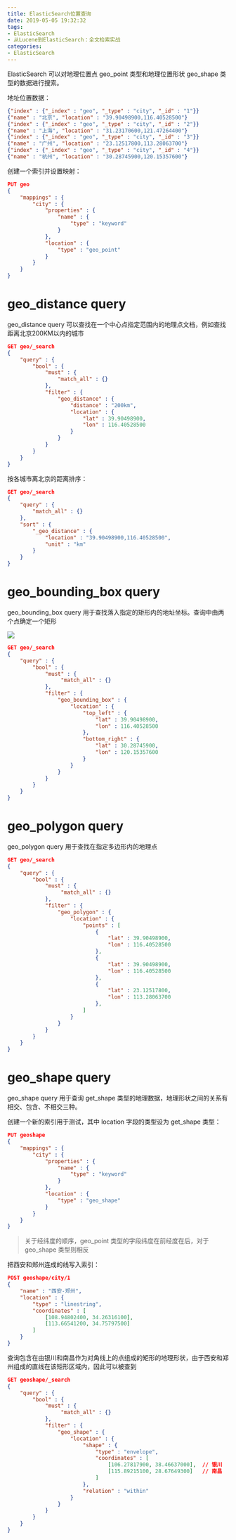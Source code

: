 ```yaml
---
title: ElasticSearch位置查询
date: 2019-05-05 19:32:32
tags:
- ElasticSearch
- 从Lucene到ElasticSearch：全文检索实战
categories:
- ElasticSearch
---
```


ElasticSearch 可以对地理位置点 geo_point 类型和地理位置形状 geo_shape 类型的数据进行搜索。

地址位置数据：

```json
{"index" : {"_index" : "geo", "_type" : "city", "_id" : "1"}}
{"name" : "北京", "location" : "39.90498900,116.40528500"}
{"index" : {"_index" : "geo", "_type" : "city", "_id" : "2"}}
{"name" : "上海", "location" : "31.23170600,121.47264400"}
{"index" : {"_index" : "geo", "_type" : "city", "_id" : "3"}}
{"name" : "广州", "location" : "23.12517800,113.28063700"}
{"index" : {"_index" : "geo", "_type" : "city", "_id" : "4"}}
{"name" : "杭州", "location" : "30.28745900,120.15357600"}
```

创建一个索引并设置映射：

```json
PUT geo
{
    "mappings" : {
        "city" : {
            "properties" : {
                "name" : {
                    "type" : "keyword"
                }
            },
            "location" : {
                "type" : "geo_point"
            }
        }
    }
}
```

# geo_distance query

geo_distance query 可以查找在一个中心点指定范围内的地理点文档，例如查找距离北京200KM以内的城市

```json
GET geo/_search
{
    "query" : {
        "bool" : {
            "must" : {
                "match_all" : {}
            },
            "filter" : {
                "geo_distance" : {
                    "distance" : "200km",
                    "location" : {
                        "lat" : 39.90498900,
                        "lon" : 116.40528500
                    }
                }
            }
        }
    }
}
```

按各城市离北京的距离排序：

```json
GET geo/_search
{
    "query" : {
        "match_all" : {}
    },
    "sort" : {
        "_geo_distance" : {
            "location" : "39.90498900,116.40528500",
            "unit" : "km"
        }
    }
}
```

# geo_bounding_box query

geo_bounding_box query 用于查找落入指定的矩形内的地址坐标。查询中由两个点确定一个矩形

![](/images/elasticsearch/geo_bounding_box矩形查找.png)

```json
GET geo/_search
{
    "query" : {
        "bool" : {
            "must" : {
                 "match_all" : {}
            },
            "filter" : {
                "geo_bounding_box" : {
                    "location" : {
                        "top_left" : {
                            "lat" : 39.90498900,
                            "lon" : 116.40528500
                        },
                        "bottom_right" : {
                            "lat" : 30.28745900,
                            "lon" : 120.15357600
                        }
                    }
                }
            }
        }
    }
}
```

# geo_polygon query

geo_polygon query 用于查找在指定多边形内的地理点

```json
GET geo/_search
{
    "query" : {
        "bool" : {
            "must" : {
                 "match_all" : {}
            },
            "filter" : {
                "geo_polygon" : {
                    "location" : {
                        "points" : [
                            {
                                "lat" : 39.90498900,
                                "lon" : 116.40528500
                            },
                            {
                                "lat" : 39.90498900,
                                "lon" : 116.40528500
                            },
                            {
                                "lat" : 23.12517800,
                                "lon" : 113.28063700
                            },
                        ]
                    }
                }
            }
        }
    }
}
```

# geo_shape query

geo_shape query 用于查询 get_shape 类型的地理数据，地理形状之间的关系有相交、包含、不相交三种。

创建一个新的索引用于测试，其中 location 字段的类型设为 get_shape 类型：

```json
PUT geoshape
{
    "mappings" : {
        "city" : {
            "properties" : {
                "name" : {
                    "type" : "keyword"
                }
            },
            "location" : {
                "type" : "geo_shape"
            }
        }
    }
}
```

> 关于经纬度的顺序，geo_point 类型的字段纬度在前经度在后，对于 geo_shape 类型则相反

把西安和郑州连成的线写入索引：

```json
POST geoshape/city/1
{
    "name" : "西安-郑州",
    "location" : {
        "type" : "linestring",
        "coordinates" : [
            [108.94802400, 34.26316100],
            [113.66541200, 34.75797500]
        ]
    }
}
```

查询包含在由银川和南昌作为对角线上的点组成的矩形的地理形状，由于西安和郑州组成的直线在该矩形区域内，因此可以被查到

```json
GET geoshape/_search
{
    "query" : {
        "bool" : {
            "must" : {
                 "match_all" : {}
            },
            "filter" : {
                "geo_shape" : {
                    "location" : {
                        "shape" : {
                            "type" : "envelope",
                            "coordinates" : [
                                [106.27817900, 38.46637000],  // 银川
                                [115.89215100, 28.67649300]   // 南昌
                            ]
                        },
                        "relation" : "within"
                    }
                }
            }
        }
    }
}
```
